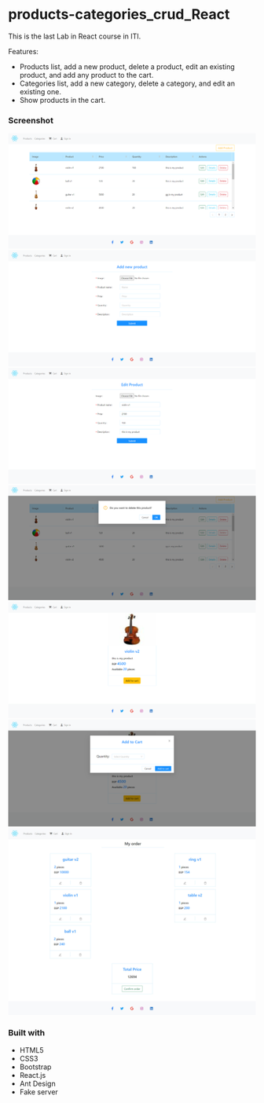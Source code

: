 # products-categories_crud_React

This is the last Lab in React course in ITI. 

Features: 
- Products list, add a new product, delete a product, edit an existing product, and add any product to the cart.
- Categories list, add a new category, delete a category, and edit an existing one.
- Show products in the cart.


### Screenshot

![](./app/screens/productsList.png)
![](./app/screens/productAdd.png)
![](./app/screens/productEdit.png)
![](./app/screens/productDelete.png)
![](./app/screens/productDetails.png)
![](./app/screens/addToCart.png)
![](./app/screens/cart.jpg)


### Built with

- HTML5
- CSS3
- Bootstrap
- React.js
- Ant Design
- Fake server
